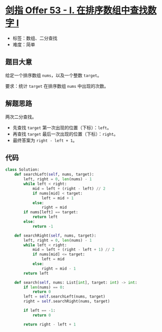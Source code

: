 # [剑指 Offer 53 - I. 在排序数组中查找数字 I](https://leetcode.cn/problems/zai-pai-xu-shu-zu-zhong-cha-zhao-shu-zi-lcof/)

- 标签：数组、二分查找
- 难度：简单

## 题目大意

给定一个排序数组 `nums`，以及一个整数 `target`。

要求：统计 `target` 在排序数组 `nums` 中出现的次数。

## 解题思路

两次二分查找。

- 先查找 `target` 第一次出现的位置（下标）：`left`。
- 再查找 `target` 最后一次出现的位置（下标）：`right`。
- 最终答案为 `right - left + 1`。

## 代码

```Python
class Solution:
    def searchLeft(self, nums, target):
        left, right = 0, len(nums) - 1
        while left < right:
            mid = left + (right - left) // 2
            if nums[mid] < target:
                left = mid + 1
            else:
                right = mid
        if nums[left] == target:
            return left
        else:
            return -1

    def searchRight(self, nums, target):
        left, right = 0, len(nums) - 1
        while left < right:
            mid = left + (right - left + 1) // 2
            if nums[mid] <= target:
                left = mid
            else:
                right = mid - 1
        return left

    def search(self, nums: List[int], target: int) -> int:
        if len(nums) == 0:
            return 0
        left = self.searchLeft(nums, target)
        right = self.searchRight(nums, target)

        if left == -1:
            return 0

        return right - left + 1
```

